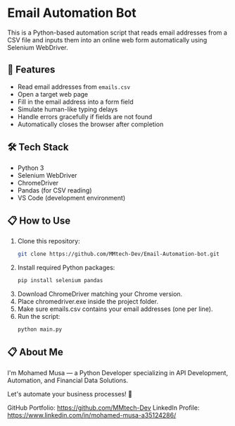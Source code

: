 # Email Automation Bot

This is a Python-based automation script that reads email addresses from a CSV file and inputs them into an online web form automatically using Selenium WebDriver.

## 🚀 Features

- Read email addresses from `emails.csv`
- Open a target web page
- Fill in the email address into a form field
- Simulate human-like typing delays
- Handle errors gracefully if fields are not found
- Automatically closes the browser after completion

## 🛠️ Tech Stack

- Python 3
- Selenium WebDriver
- ChromeDriver
- Pandas (for CSV reading)
- VS Code (development environment)

## 📋 How to Use

1. Clone this repository:
   ```bash
   git clone https://github.com/MMtech-Dev/Email-Automation-bot.git
2. Install required Python packages:
    ```bash
    pip install selenium pandas
3. Download ChromeDriver matching your Chrome version.
4. Place chromedriver.exe inside the project folder.
5. Make sure emails.csv contains your email addresses (one per line).
6. Run the script:
    ```bash
    python main.py

## 📋 About Me
I'm Mohamed Musa — a Python Developer specializing in API Development, Automation, and Financial Data Solutions.

Let's automate your business processes! 🚀

GitHub Portfolio: https://github.com/MMtech-Dev 
LinkedIn Profile: https://www.linkedin.com/in/mohamed-musa-a35124286/

